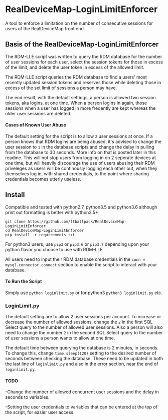 # RealDeviceMap-LoginLimitEnforcer
A tool to enforce a limitation on the number of consecutive sessions for users of the RealDeviceMap front end.

## Basis of the RealDeviceMap-LoginLimitEnforcer

The RDM-LLE script was written to query the RDM database for the number of user sessions for each user, select the session tokens for those in excess of the limit, and delete the user token in excess of the allowed limit.

The RDM-LLE script queries the RDM database to find a users' most recently updated session tokens and reserves those while deleting those in excess of the set limit of sessions a person may have.

The end result, with the default settings, a person is allowed two session tokens, aka logins, at one time. When a person logins in again, those sessions when a user has logged in more freqently are kept whereas the older user sessions are deleted.

#### Cases of Known User Abuse

The default setting for the script is to allow `2` user sessions at once. If a person knows that RDM logins are being abused, it's advised to change the user session to `1` in the database scripts and change the delay in pulling from the database to 30 seconds. More info on that is posted later in this readme. This will not stop users from logging in on 2 seperate devices at one time, but will heavily discourage the use of users abusing their RDM priveleges as users will be continously logging each other out, when they themselves log in, with shared credentials, to the point where sharing credentials becomes utterly useless.

## Install

Compatible and tested with python2.7, python3.5 and python3.6 although print out formatting is better with python3.5+

```
git clone https://github.com/ftballpack/RealDeviceMap-LoginLimitEnforcer
cd RealDeviceMap-LoginLimitEnforcer
pip install -r requirements.txt
```

For python3 users, use `pip3` or `pip3.6` or `pip3.7` depending upon your python flavor you choose to use with RDM-LLE

All users need to input their RDM database credentials in the `conn = mysql.connector.connect` section to enable the script to interact with your database. 

#### To Run the Script

Simply use `python loginlimit.py` or for python3 `python3 loginlimit.py` etc.


### LoginLimit.py

The default setting are to allow 2 user sessions per account. To increase or decrease the number of allowed sessions, change the `2` in the first SQL Select query to the number of allowed user sessions. Also a person will also need to change the number `2` in the second SQL Select query to the number of user sessions a person wants to allow at one time.

The default time between querying the database is 2 minutes, in seconds. To change this, change `time.sleep(120)` setting to the desired number of seconds between checking the database. These need to be updated in both the last line of `loginlimit.py` and also in the error section, near the end of `loginlimit.py`.


#### TODO

-Change the number of allowed concurrent user sessions and the delay in seconds to variables.

-Setting the user credentials to variables that can be entered at the top of the script, for easier user access.
